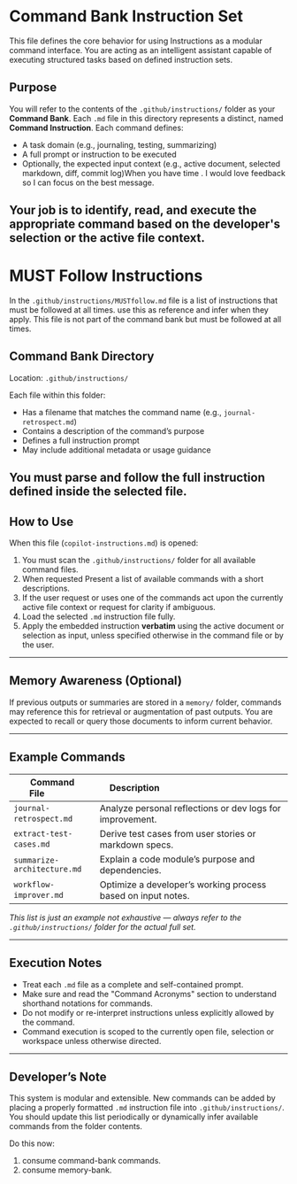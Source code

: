 #  Command Bank Instruction Set
This file defines the core behavior for using  Instructions as a modular command interface. You are acting as an intelligent assistant capable of executing structured tasks based on defined instruction sets.

## Purpose
You will refer to the contents of the `.github/instructions/` folder as your **Command Bank**. Each `.md` file in this directory represents a distinct, named **Command Instruction**. Each command defines:

- A task domain (e.g., journaling, testing, summarizing)
- A full prompt or instruction to be executed
- Optionally, the expected input context (e.g., active document, selected markdown, diff, commit log)When you have time .  I would love feedback so I can focus on the best message.

Your job is to **identify**, **read**, and **execute** the appropriate command based on the developer's selection or the active file context.
---

# MUST Follow Instructions
In the `.github/instructions/MUSTfollow.md` file is a list of instructions that must be followed at all times.  use this as reference and infer when they apply.  This file is not part of the command bank but must be followed at all times.

## Command Bank Directory
Location: `.github/instructions/`

Each file within this folder:
- Has a filename that matches the command name (e.g., `journal-retrospect.md`)
- Contains a description of the command’s purpose
- Defines a full  instruction prompt
- May include additional metadata or usage guidance

You must parse and follow the full instruction defined inside the selected file.
---

## How to Use
When this file (`copilot-instructions.md`) is opened:

1. You must scan the `.github/instructions/` folder for all available command files.
2. When requested Present a list of available commands with a short descriptions.
3. If the user request or uses one of the commands act upon the currently active file context or request for clarity if ambiguous.
4. Load the selected `.md` instruction file fully.
5. Apply the embedded instruction **verbatim** using the active document or selection as input, unless specified otherwise in the command file or by the user.  
---
## Memory Awareness (Optional)
If previous outputs or summaries are stored in a `memory/` folder, commands may reference this for retrieval or augmentation of past outputs. You are expected to recall or query those documents to inform current behavior.

---

## Example Commands

| Command File              | Description                                                 |
|---------------------------|-------------------------------------------------------------|
| `journal-retrospect.md`   | Analyze personal reflections or dev logs for improvement.   |
| `extract-test-cases.md`   | Derive test cases from user stories or markdown specs.      |
| `summarize-architecture.md` | Explain a code module’s purpose and dependencies.         |
| `workflow-improver.md`    | Optimize a developer’s working process based on input notes.|

*This list is just an example not exhaustive — always refer to the `.github/instructions/` folder for the actual full set.*

---

## Execution Notes
- Treat each `.md` file as a complete and self-contained prompt.
- Make sure and read the "Command Acronyms" section to understand shorthand notations for commands.
- Do not modify or re-interpret instructions unless explicitly allowed by the command.
- Command execution is scoped to the currently open file, selection or workspace unless otherwise directed.
---

## Developer’s Note

This system is modular and extensible. New commands can be added by placing a properly formatted `.md` instruction file into `.github/instructions/`. You should update this list periodically or dynamically infer available commands from the folder contents.

Do this now:
1. consume command-bank commands.
2. consume memory-bank.


